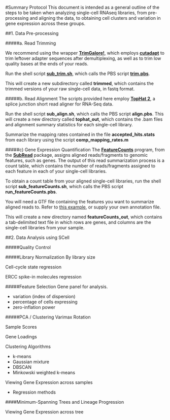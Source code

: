 #Summary Protocol 
This document is intended as a general outline of the steps to be taken when analyzing single-cell RNAseq libraries, from pre-processing and aligning the data, to obtaining cell clusters and variation in gene expression across these groups.

##1. Data Pre-processing

#####a. Read Trimming

We recommend using the wrapper [**TrimGalore!**](http://www.bioinformatics.babraham.ac.uk/projects/trim_galore/), which employs [**cutadapt**](https://wiki.gacrc.uga.edu/wiki/Cutadapt) to trim leftover adapter sequences after demultiplexing, as well as to trim low quality bases at the ends of your reads.

Run the shell script [**sub_trim.sh**](https://dl.dropboxusercontent.com/u/9990581/SCell/PreProcessingScripts/sub_trim.sh), which calls the PBS script [**trim.pbs**](https://dl.dropboxusercontent.com/u/9990581/SCell/PreProcessingScripts/trim.pbs).

This will create a new subdirectory called **trimmed**, which contains the trimmed versions of your raw single-cell data, in fastq format.

#####b. Read Alignment
The scripts provided here employ [**TopHat 2**](https://ccb.jhu.edu/software/tophat/index.shtml), a splice junction short read aligner for RNA-Seq data.

Run the shell script **sub_align.sh**, which calls the PBS script **align.pbs**.
This will create a new directory called **tophat_out**, which contains the .bam files and alignment summary statistics for each single-cell library.

Summarize the mapping rates contained in the file **accepted_hits.stats** from each library using the script **comp_mapping_rates.m**

#####c) Gene Expression Quantification
The [**FeatureCounts**](http://bioinformatics.oxfordjournals.org/content/30/7/923.full.pdf?keytype=ref&ijkey=ZzPz96t2lqzAH6F) program, from the [**SubRead**](http://subread.sourceforge.net/) package, assigns aligned reads/fragments to genomic features, such as genes. The output of this read summarization process is a count table, which contains the number of reads/fragments assigned to each feature in each of your single-cell libraries.

To obtain a count table from your aligned single-cell libraries, run the shell script 
**sub_featureCounts.sh**, which calls the PBS script **run_featureCounts.pbs**. 

You will need a GTF file containing the features you want to summarize aligned reads to. Refer to [this example](https://dl.dropboxusercontent.com/u/9990581/genes_ercc.gtf), or supply your own annotation file.

This will create a new directory named **featureCounts_out**, which contains a tab-delimited text file in which rows are genes, and columns are the single-cell libraries from your sample.
  
##2. Data Analysis using SCell

#####Quality Control

#####Library Normalization
By library size 

Cell-cycle state regression

ERCC spike-in molecules regression

#####Feature Selection
Gene panel for analysis.

- variation (index of dispersion)
- percentage of cells expressing
- zero-inflation power

#####PCA / Clustering
Varimax Rotation

Sample Scores

Gene Loadings

Clustering Algorithms

- k-means
- Gaussian mixture
- DBSCAN
- Minkowski weighted k-means

Viewing Gene Expression across samples
 - Regression methods
 
####Minimum-Spanning Trees and Lineage Progression

Viewing Gene Expression across tree

